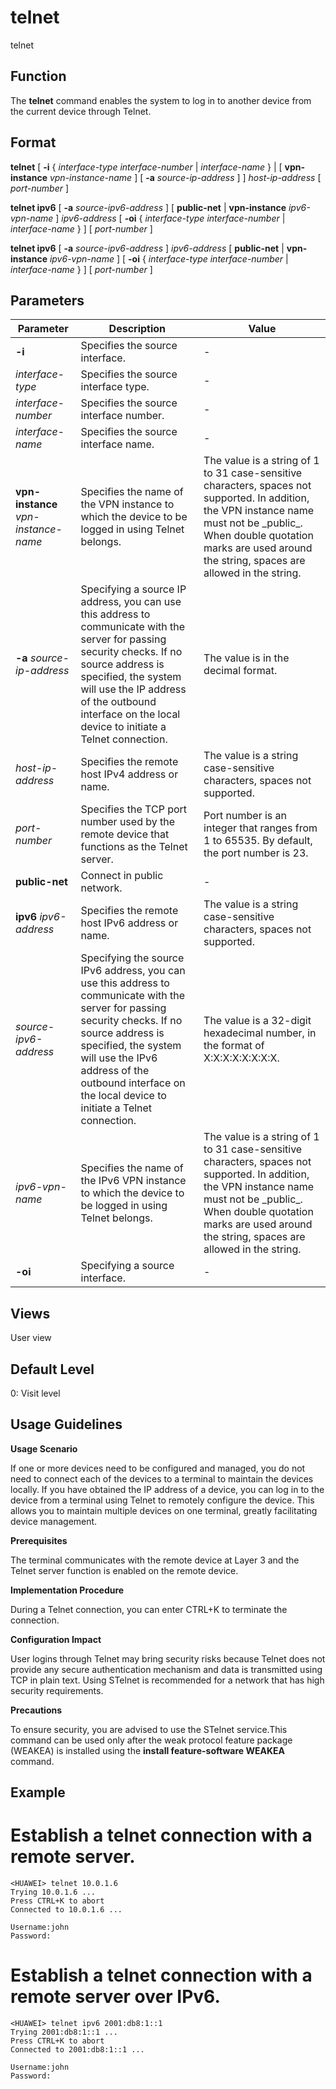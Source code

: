 telnet
======

telnet

Function
--------



The **telnet** command enables the system to log in to another device from the current device through Telnet.




Format
------

**telnet** [ **-i** { *interface-type* *interface-number* | *interface-name* } | [ **vpn-instance** *vpn-instance-name* ] [ **-a** *source-ip-address* ] ] *host-ip-address* [ *port-number* ]

**telnet ipv6** [ **-a** *source-ipv6-address* ] [ **public-net** | **vpn-instance** *ipv6-vpn-name* ] *ipv6-address* [ **-oi** { *interface-type* *interface-number* | *interface-name* } ] [ *port-number* ]

**telnet ipv6** [ **-a** *source-ipv6-address* ] *ipv6-address* [ **public-net** | **vpn-instance** *ipv6-vpn-name* ] [ **-oi** { *interface-type* *interface-number* | *interface-name* } ] [ *port-number* ]


Parameters
----------

| Parameter | Description | Value |
| --- | --- | --- |
| **-i** | Specifies the source interface. | - |
| *interface-type* | Specifies the source interface type. | - |
| *interface-number* | Specifies the source interface number. | - |
| *interface-name* | Specifies the source interface name. | - |
| **vpn-instance** *vpn-instance-name* | Specifies the name of the VPN instance to which the device to be logged in using Telnet belongs. | The value is a string of 1 to 31 case-sensitive characters, spaces not supported. In addition, the VPN instance name must not be \_public\_. When double quotation marks are used around the string, spaces are allowed in the string. |
| **-a** *source-ip-address* | Specifying a source IP address, you can use this address to communicate with the server for passing security checks. If no source address is specified, the system will use the IP address of the outbound interface on the local device to initiate a Telnet connection. | The value is in the decimal format. |
| *host-ip-address* | Specifies the remote host IPv4 address or name. | The value is a string case-sensitive characters, spaces not supported. |
| *port-number* | Specifies the TCP port number used by the remote device that functions as the Telnet server. | Port number is an integer that ranges from 1 to 65535. By default, the port number is 23. |
| **public-net** | Connect in public network. | - |
| **ipv6** *ipv6-address* | Specifies the remote host IPv6 address or name. | The value is a string case-sensitive characters, spaces not supported. |
| *source-ipv6-address* | Specifying the source IPv6 address, you can use this address to communicate with the server for passing security checks. If no source address is specified, the system will use the IPv6 address of the outbound interface on the local device to initiate a Telnet connection. | The value is a 32-digit hexadecimal number, in the format of X:X:X:X:X:X:X:X. |
| *ipv6-vpn-name* | Specifies the name of the IPv6 VPN instance to which the device to be logged in using Telnet belongs. | The value is a string of 1 to 31 case-sensitive characters, spaces not supported. In addition, the VPN instance name must not be \_public\_. When double quotation marks are used around the string, spaces are allowed in the string. |
| **-oi** | Specifying a source interface. | - |



Views
-----

User view


Default Level
-------------

0: Visit level


Usage Guidelines
----------------

**Usage Scenario**

If one or more devices need to be configured and managed, you do not need to connect each of the devices to a terminal to maintain the devices locally. If you have obtained the IP address of a device, you can log in to the device from a terminal using Telnet to remotely configure the device. This allows you to maintain multiple devices on one terminal, greatly facilitating device management.

**Prerequisites**

The terminal communicates with the remote device at Layer 3 and the Telnet server function is enabled on the remote device.

**Implementation Procedure**

During a Telnet connection, you can enter CTRL+K to terminate the connection.

**Configuration Impact**

User logins through Telnet may bring security risks because Telnet does not provide any secure authentication mechanism and data is transmitted using TCP in plain text. Using STelnet is recommended for a network that has high security requirements.

**Precautions**



To ensure security, you are advised to use the STelnet service.This command can be used only after the weak protocol feature package (WEAKEA) is installed using the **install feature-software WEAKEA** command.




Example
-------

# Establish a telnet connection with a remote server.
```
<HUAWEI> telnet 10.0.1.6
Trying 10.0.1.6 ...
Press CTRL+K to abort
Connected to 10.0.1.6 ...

Username:john
Password:

```

# Establish a telnet connection with a remote server over IPv6.
```
<HUAWEI> telnet ipv6 2001:db8:1::1
Trying 2001:db8:1::1 ...
Press CTRL+K to abort
Connected to 2001:db8:1::1 ...

Username:john
Password:

```
